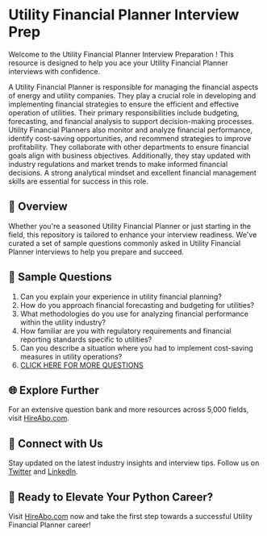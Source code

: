 # Utility Financial Planner Interview Prep

Welcome to the Utility Financial Planner Interview Preparation ! This resource is designed to help you ace your Utility Financial Planner interviews with confidence.

A Utility Financial Planner is responsible for managing the financial aspects of energy and utility companies. They play a crucial role in developing and implementing financial strategies to ensure the efficient and effective operation of utilities. Their primary responsibilities include budgeting, forecasting, and financial analysis to support decision-making processes. Utility Financial Planners also monitor and analyze financial performance, identify cost-saving opportunities, and recommend strategies to improve profitability. They collaborate with other departments to ensure financial goals align with business objectives. Additionally, they stay updated with industry regulations and market trends to make informed financial decisions. A strong analytical mindset and excellent financial management skills are essential for success in this role.

## 🚀 Overview

Whether you're a seasoned Utility Financial Planner or just starting in the field, this repository is tailored to enhance your interview readiness. We've curated a set of sample questions commonly asked in Utility Financial Planner interviews to help you prepare and succeed.

## 📝 Sample Questions

1. Can you explain your experience in utility financial planning?
2. How do you approach financial forecasting and budgeting for utilities?
3. What methodologies do you use for analyzing financial performance within the utility industry?
4. How familiar are you with regulatory requirements and financial reporting standards specific to utilities?
5. Can you describe a situation where you had to implement cost-saving measures in utility operations?
6. [CLICK HERE FOR MORE QUESTIONS](https://hireabo.com/job/20_2_40/Utility%20Financial%20Planner)

## 🌐 Explore Further

For an extensive question bank and more resources across 5,000 fields, visit [HireAbo.com](https://www.hireabo.com).

## 📱 Connect with Us

Stay updated on the latest industry insights and interview tips. Follow us on [Twitter](https://twitter.com/hireabo) and [LinkedIn](https://www.linkedin.com/in/hire-abo-3609972a8/).

## 🚀 Ready to Elevate Your Python Career?

Visit [HireAbo.com](https://www.hireabo.com) now and take the first step towards a successful Utility Financial Planner career!